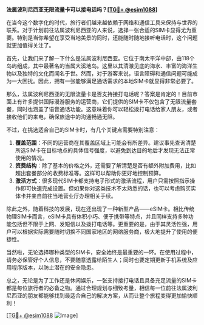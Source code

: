 **法属波利尼西亚无限流量卡可以接电话吗？[[TG💪+ @esim1088](https://t.me/s/esim1088)]**

在当今这个数字化的时代，旅行者们越来越依赖于网络和通信工具来保持与世界的联系。对于计划前往法属波利尼西亚的人来说，选择一张合适的SIM卡显得尤为重要。特别是当你希望在享受当地美景的同时，还能随时随地接听电话时，这个问题就更加值得关注了。

首先，让我们来了解一下什么是法属波利尼西亚。它位于南太平洋中部，由118个岛屿组成，其中最著名的当属大溪地岛。这里以其清澈见底的海水、丰富的海洋生物以及独特的文化而闻名于世。然而，对于游客来说，语言障碍和通信问题可能成为一大困扰。因此，拥有一张能够满足通话需求的本地SIM卡就显得非常必要了。

那么，法属波利尼西亚的无限流量卡是否支持接打电话呢？答案是肯定的！目前市面上有许多提供国际漫游服务的运营商，它们提供的SIM卡不仅包含了无限流量套餐，同时也涵盖了语音通话功能。这意味着你可以轻松拨打电话给家人朋友，或者接收他们的来电，确保旅途中的沟通畅通无阻。

不过，在挑选适合自己的SIM卡时，有几个关键点需要特别注意：

1. **覆盖范围**：不同的运营商在其覆盖区域上可能会有所差异。建议事先查询清楚所选SIM卡在目标地点的具体信号强度，以避免到达目的地后才发现无法正常使用的情况。
2. **资费结构**：除了基本的价格之外，还需要了解清楚是否有额外附加费用，比如超出套餐部分的收费标准等。这样可以帮助你更好地控制预算。
3. **激活方式**：很多现代SIM卡都支持电子形式的激活流程，用户只需按照指示操作即可快速完成设置。但如果你对这类技术不太熟悉的话，也可以考虑购买实体卡并亲自前往当地营业厅办理相关手续。

除此之外，随着科技的发展，现在还出现了一种新型产品——eSIM卡。相比传统物理SIM卡而言，eSIM卡具有体积小巧、便于携带等特点，并且同样支持多种功能包括但不限于上网、发短信以及拨打电话等。更重要的是，由于其灵活性强，用户可以根据实际需要随时切换不同国家地区的网络服务商，极大地提升了使用的便捷性。

当然啦，无论选择哪种类型的SIM卡，安全始终是最重要的一环。在使用过程中，请务必保管好个人信息，不要随意透露给陌生人；同时也要定期更新手机系统及应用程序版本，以防止潜在的安全隐患。

总之，无论是为了工作还是休闲娱乐，一张支持接打电话且具备充足流量的SIM卡都是每位旅行者的必备之物。通过合理规划与细致考量，相信每一位前往法属波利尼西亚的朋友都能够找到最适合自己的解决方案，从而让整个旅程变得更加愉快顺利！

[[TG💪+ @esim1088](https://t.me/s/esim1088) ![Image](https://i.postimg.cc/4NQfJmqS/Snipaste-2025-05-13-00-14-12.png)]